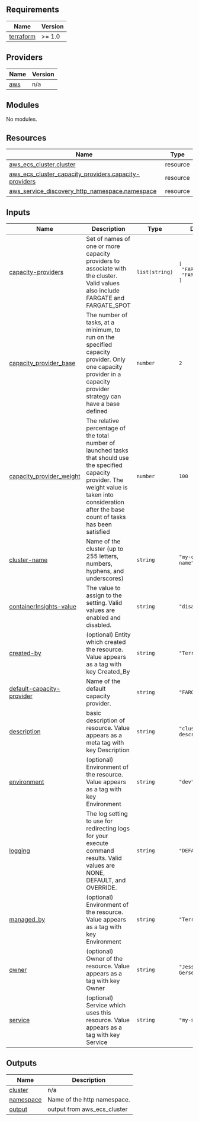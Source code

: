 <!-- BEGIN_TF_DOCS -->
## Requirements

| Name | Version |
|------|---------|
| <a name="requirement_terraform"></a> [terraform](#requirement\_terraform) | >= 1.0 |

## Providers

| Name | Version |
|------|---------|
| <a name="provider_aws"></a> [aws](#provider\_aws) | n/a |

## Modules

No modules.

## Resources

| Name | Type |
|------|------|
| [aws_ecs_cluster.cluster](https://registry.terraform.io/providers/hashicorp/aws/latest/docs/resources/ecs_cluster) | resource |
| [aws_ecs_cluster_capacity_providers.capacity-providers](https://registry.terraform.io/providers/hashicorp/aws/latest/docs/resources/ecs_cluster_capacity_providers) | resource |
| [aws_service_discovery_http_namespace.namespace](https://registry.terraform.io/providers/hashicorp/aws/latest/docs/resources/service_discovery_http_namespace) | resource |

## Inputs

| Name | Description | Type | Default | Required |
|------|-------------|------|---------|:--------:|
| <a name="input_capacity-providers"></a> [capacity-providers](#input\_capacity-providers) | Set of names of one or more capacity providers to associate with the cluster. Valid values also include FARGATE and FARGATE\_SPOT | `list(string)` | <pre>[<br>  "FARGATE",<br>  "FARGATE_SPOT"<br>]</pre> | no |
| <a name="input_capacity_provider_base"></a> [capacity\_provider\_base](#input\_capacity\_provider\_base) | The number of tasks, at a minimum, to run on the specified capacity provider. Only one capacity provider in a capacity provider strategy can have a base defined | `number` | `2` | no |
| <a name="input_capacity_provider_weight"></a> [capacity\_provider\_weight](#input\_capacity\_provider\_weight) | The relative percentage of the total number of launched tasks that should use the specified capacity provider. The weight value is taken into consideration after the base count of tasks has been satisfied | `number` | `100` | no |
| <a name="input_cluster-name"></a> [cluster-name](#input\_cluster-name) | Name of the cluster (up to 255 letters, numbers, hyphens, and underscores) | `string` | `"my-cluster-name"` | no |
| <a name="input_containerInsights-value"></a> [containerInsights-value](#input\_containerInsights-value) | The value to assign to the setting. Valid values are enabled and disabled. | `string` | `"disabled"` | no |
| <a name="input_created-by"></a> [created-by](#input\_created-by) | (optional) Entity which created the resource. Value appears as a tag with key Created\_By | `string` | `"Terraform"` | no |
| <a name="input_default-capacity-provider"></a> [default-capacity-provider](#input\_default-capacity-provider) | Name of the default capacity provider. | `string` | `"FARGATE_SPOT"` | no |
| <a name="input_description"></a> [description](#input\_description) | basic description of resource. Value appears as a meta tag with key Description | `string` | `"cluster description"` | no |
| <a name="input_environment"></a> [environment](#input\_environment) | (optional) Environment of the resource. Value appears as a tag with key Environment | `string` | `"dev"` | no |
| <a name="input_logging"></a> [logging](#input\_logging) | The log setting to use for redirecting logs for your execute command results. Valid values are NONE, DEFAULT, and OVERRIDE. | `string` | `"DEFAULT"` | no |
| <a name="input_managed_by"></a> [managed\_by](#input\_managed\_by) | (optional) Environment of the resource. Value appears as a tag with key Environment | `string` | `"Terraform"` | no |
| <a name="input_owner"></a> [owner](#input\_owner) | (optional) Owner of the resource. Value appears as a tag with key Owner | `string` | `"Jesse Gersenson"` | no |
| <a name="input_service"></a> [service](#input\_service) | (optional) Service which uses this resource. Value appears as a tag with key Service | `string` | `"my-service"` | no |

## Outputs

| Name | Description |
|------|-------------|
| <a name="output_cluster"></a> [cluster](#output\_cluster) | n/a |
| <a name="output_namespace"></a> [namespace](#output\_namespace) | Name of the http namespace. |
| <a name="output_output"></a> [output](#output\_output) | output from aws\_ecs\_cluster |
<!-- END_TF_DOCS -->